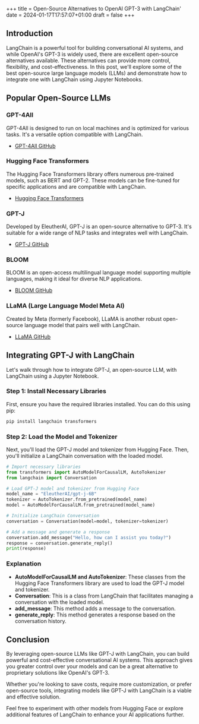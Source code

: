 +++
title = Open-Source Alternatives to OpenAI GPT-3 with LangChain'
date = 2024-01-17T17:57:07+01:00
draft = false
+++

## Introduction

LangChain is a powerful tool for building conversational AI systems, and while OpenAI's GPT-3 is widely used, there are excellent open-source alternatives available. These alternatives can provide more control, flexibility, and cost-effectiveness. In this post, we'll explore some of the best open-source large language models (LLMs) and demonstrate how to integrate one with LangChain using Jupyter Notebooks.

## Popular Open-Source LLMs

### GPT-4All

GPT-4All is designed to run on local machines and is optimized for various tasks. It's a versatile option compatible with LangChain.

- [GPT-4All GitHub](https://github.com/nomic-ai/gpt4all)

### Hugging Face Transformers

The Hugging Face Transformers library offers numerous pre-trained models, such as BERT and GPT-2. These models can be fine-tuned for specific applications and are compatible with LangChain.

- [Hugging Face Transformers](https://huggingface.co/transformers/)

### GPT-J

Developed by EleutherAI, GPT-J is an open-source alternative to GPT-3. It's suitable for a wide range of NLP tasks and integrates well with LangChain.

- [GPT-J GitHub](https://github.com/kingoflolz/mesh-transformer-jax)

### BLOOM

BLOOM is an open-access multilingual language model supporting multiple languages, making it ideal for diverse NLP applications.

- [BLOOM GitHub](https://github.com/bigscience-workshop/bigscience)

### LLaMA (Large Language Model Meta AI)

Created by Meta (formerly Facebook), LLaMA is another robust open-source language model that pairs well with LangChain.

- [LLaMA GitHub](https://github.com/facebookresearch/LLaMA)

## Integrating GPT-J with LangChain

Let's walk through how to integrate GPT-J, an open-source LLM, with LangChain using a Jupyter Notebook.

### Step 1: Install Necessary Libraries

First, ensure you have the required libraries installed. You can do this using pip:

```bash
pip install langchain transformers
```

### Step 2: Load the Model and Tokenizer

Next, you'll load the GPT-J model and tokenizer from Hugging Face. Then, you'll initialize a LangChain conversation with the loaded model.

```python
# Import necessary libraries
from transformers import AutoModelForCausalLM, AutoTokenizer
from langchain import Conversation

# Load GPT-J model and tokenizer from Hugging Face
model_name = "EleutherAI/gpt-j-6B"
tokenizer = AutoTokenizer.from_pretrained(model_name)
model = AutoModelForCausalLM.from_pretrained(model_name)

# Initialize LangChain Conversation
conversation = Conversation(model=model, tokenizer=tokenizer)

# Add a message and generate a response
conversation.add_message("Hello, how can I assist you today?")
response = conversation.generate_reply()
print(response)
```

### Explanation

- **AutoModelForCausalLM and AutoTokenizer**: These classes from the Hugging Face Transformers library are used to load the GPT-J model and tokenizer.
- **Conversation**: This is a class from LangChain that facilitates managing a conversation with the loaded model.
- **add_message**: This method adds a message to the conversation.
- **generate_reply**: This method generates a response based on the conversation history.

## Conclusion

By leveraging open-source LLMs like GPT-J with LangChain, you can build powerful and cost-effective conversational AI systems. This approach gives you greater control over your models and can be a great alternative to proprietary solutions like OpenAI's GPT-3.

Whether you're looking to save costs, require more customization, or prefer open-source tools, integrating models like GPT-J with LangChain is a viable and effective solution.

Feel free to experiment with other models from Hugging Face or explore additional features of LangChain to enhance your AI applications further.
